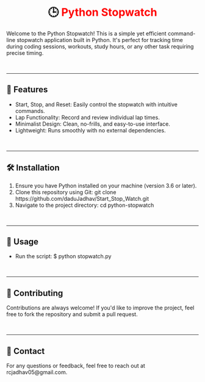 <center>
  <h1>🕒 <b style="color:Red">Python Stopwatch</b></h1>
</center>

<p>Welcome to the Python Stopwatch! This is a simple yet efficient command-line stopwatch application built in Python. It's perfect for tracking time during coding sessions, workouts, study hours, or any other task requiring precise timing.</p>
<br>
<hr>
<h2>🚀 <b>Features</b> </h2>
<ul>
 <li>Start, Stop, and Reset: Easily control the stopwatch with intuitive commands.</li>
 <li>Lap Functionality: Record and review individual lap times.</li>
 <li>Minimalist Design: Clean, no-frills, and easy-to-use interface.</li>
 <li>Lightweight: Runs smoothly with no external dependencies.</li>
</ul>
<br>
<hr>

<h2>🛠️ <b>Installation</b> </h2>
 <ol>
   <li> Ensure you have Python installed on your machine (version 3.6 or later).</li>
   <li>Clone this repository using Git: git clone https://github.com/daduJadhav/Start_Stop_Watch.git</li>
   <li>Navigate to the project directory: cd python-stopwatch</li>
 </ol>

<br>
<hr>

<h2>🏃 <b>Usage</b> </h2>
<ul>
 <li>Run the script:
        $ python stopwatch.py
 </li>
</ul>

<br>
<hr>

<h2> 🤝 <b>Contributing</b> </h2>
<p>Contributions are always welcome! If you'd like to improve the project, feel free to fork the repository and submit a pull request.
</p>

<br>
<hr>

<h2> 📧 <b>Contact</b> </h2>
<p>For any questions or feedback, feel free to reach out at rcjadhav05@gmail.com.</p>

